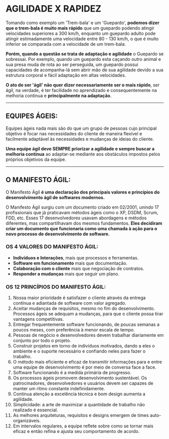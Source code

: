 # AGILIDADE X RAPIDEZ



Tomando como exemplo um 'Trem-bala' e um 'Guepardo', **podemos dizer que o trem-bala é muito mais rápido** que um guepardo podendo atingir velocidades superiores a 300 km/h, enquanto um guepardo adulto pode atingir estimadamente uma velocidade entre 80 - 130 km/h, o que é muito inferior se comparada com a velocidade de um trem-bala.



**Porém, quando a questão se trata de adaptação e agilidade** o Guepardo se sobressai. Por exemplo, quando um guepardo esta caçando outro animal e sua presa muda de rota ao ser perseguida, um guepardo possui capacidades de acompanha-lá sem abrir mão de sua agilidade devido a sua estrutura corporal e fácil adaptação em altas velocidades.



**O ato de ser 'ágil' não quer dizer necessariamente ser o mais rápido**, ser ágil, na verdade, é ter facilidade no aprendizado e consequentemente na melhoria continua e **principalmente na adaptação**.

---



## EQUIPES ÁGEIS:



Equipes ágeis nada mais são do que um grupo de pessoas cujo principal objetivo é focar nas necessidades do cliente de maneira flexível e facilmente adaptável às necessidades e mudanças de ideias do cliente.



**Uma equipe ágil deve SEMPRE priorizar a agilidade e sempre buscar a melhoria continua** ao adaptar-se mediante aos obstáculos impostos pelos próprios objetivos da equipe.

___



## O MANIFESTO ÁGIL:



O Manifesto Ágil **é uma declaração dos principais valores e princípios do desenvolvimento ágil de softwares modernos.**



O Manifesto  Ágil surgiu com um documento criado em 02/2001, unindo 17 profissionais que já praticavam métodos ágeis como o XP, DSDM, Scrum, FDD, etc. Esses 17 desenvolvedores usavam abordagens e métodos diferentes, mas compartilhavam dos mesmos fundamentos. **Eles decidiram criar um documento que funcionaria como uma chamada à ação para o novo processo de desenvolvimento de software.**


### OS 4 VALORES DO MANIFESTO ÁGIL:



- **Indivíduos e Interações**, mais que processos e ferramentas.
- **Software em funcionamento** mais que documentação.
- **Colaboração com o cliente** mais que negociação de contratos.
- **Responder a mudanças** mais que seguir um plano.



### OS 12 PRINCÍPIOS DO MANIFESTO ÁGIL:

1.  Nossa maior prioridade é satisfazer o cliente através da entrega contínua e adiantada de software com valor agregado.
2.  Aceitar mudanças de requisitos, mesmo no fim do desenvolvimento. Processos ágeis se adequam a mudanças, para que o cliente possa tirar vantagens competitivas.
3.  Entregar frequentemente software funcionando, de poucas semanas a poucos meses, com preferência à menor escala de tempo.
4.   Pessoas de negócio e desenvolvedores devem trabalhar diariamente em conjunto por todo o projeto.
5.  Construir projetos em torno de indivíduos motivados, dando a eles o ambiente e o suporte necessário e confiando neles para fazer o trabalho.
6.  O método mais eficiente e eficaz de transmitir informações para e entre uma equipe de desenvolvimento é por meio de conversa face a face.
7.  Software funcionando é a medida primária de progresso.
8.  Os processos ágeis promovem desenvolvimento sustentável. Os patrocinadores, desenvolvedores e usuários devem ser capazes de manter um ritmo constante indefinidamente.
9.  Contínua atenção a excelência técnica e bom design aumenta a agilidade.
10.  Simplicidade: a arte de maximizar a quantidade de trabalho não realizado é essencial.
11.  As melhores arquiteturas, requisitos e designs emergem de times auto-organizáveis.
12.  Em intervalos regulares, a equipe reflete sobre como se tornar mais eficaz e então refina e ajusta seu comportamento de acordo.
